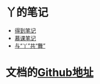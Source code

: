# 丫的笔记

* [得到笔记](https://nowgoant.gitbooks.io/d2notes/d2notes.html)
* [慕课笔记](https://nowgoant.gitbooks.io/d2notes/mu-ke/mian-shi.html)
* [与“丫”共“舞”](https://nowgoant.gitbooks.io/d2notes/zhao-pin.html)

# 文档的[Github地址](https://github.com/nowgoant/d2notes)



